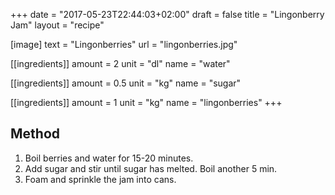 +++
date = "2017-05-23T22:44:03+02:00"
draft = false
title = "Lingonberry Jam"
layout = "recipe"

[image]
text = "Lingonberries"
url = "lingonberries.jpg"

[[ingredients]]
amount = 2
unit = "dl"
name = "water"

[[ingredients]]
amount = 0.5
unit = "kg"
name = "sugar"

[[ingredients]]
amount = 1
unit = "kg"
name = "lingonberries"
+++

## Method

1. Boil berries and water for 15-20 minutes.
2. Add sugar and stir until sugar has melted. Boil another 5 min.
3. Foam and sprinkle the jam into cans.
